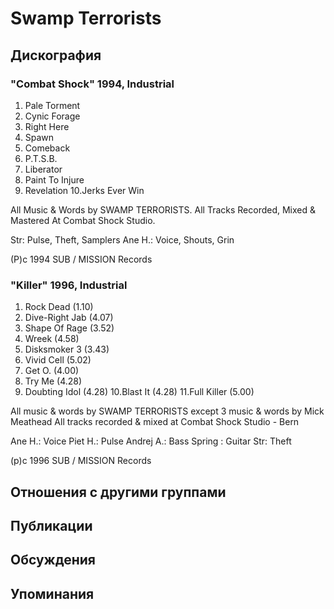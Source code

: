 # Swamp Terrorists



## Дискография

### "Combat Shock" 1994, Industrial

1.  Pale Torment
2.  Cynic Forage
3.  Right Here
4.  Spawn
5.  Comeback
6.  P.T.S.B.
7.  Liberator
8.  Paint To Injure
9.  Revelation
10.Jerks Ever Win

All Music & Words by SWAMP TERRORISTS.
All Tracks Recorded, Mixed & Mastered At Combat Shock Studio.

Str: Pulse, Theft, Samplers
Ane H.: Voice, Shouts, Grin

(P)c 1994 SUB / MISSION Records

### "Killer" 1996, Industrial

1.  Rock Dead (1.10)
2.  Dive-Right Jab (4.07)
3.  Shape Of Rage (3.52)
4.  Wreek (4.58)
5.  Disksmoker З (3.43)
6.  Vivid Cell (5.02)
7.  Get O. (4.00)
8.  Try Me (4.28)
9.  Doubting Idol (4.28)
10.Blast It (4.28)
11.Full Killer (5.00)

All music & words by SWAMP TERRORISTS except З music & words by Mick Meathead
All tracks recorded & mixed at Combat Shock Studio - Bern

Ane H.: Voice
Piet H.: Pulse
Andrej A.: Bass
Spring : Guitar
Str: Theft

(p)c 1996 SUB / MISSION Records


## Отношения с другими группами


## Публикации


## Обсуждения


## Упоминания


